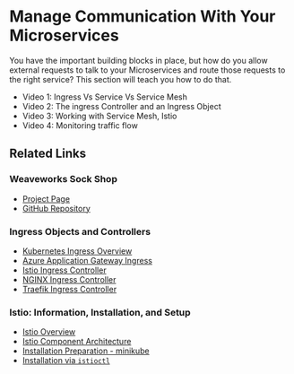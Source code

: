 # Manage Communication With Your Microservices

You have the important building blocks in place, but how do you allow external requests to talk to your Microservices and route those requests to the right service? This section will teach you how to do that.

- Video 1: Ingress Vs Service Vs Service Mesh
- Video 2: The ingress Controller and an Ingress Object
- Video 3: Working with Service Mesh, Istio
- Video 4: Monitoring traffic flow

## Related Links

### Weaveworks Sock Shop

- [Project Page](https://microservices-demo.github.io/)
- [GitHub Repository](https://github.com/microservices-demo/microservices-demo)

### Ingress Objects and Controllers

- [Kubernetes Ingress Overview](https://kubernetes.io/docs/concepts/services-networking/ingress/)
- [Azure Application Gateway Ingress](https://azure.microsoft.com/en-us/blog/application-gateway-ingress-controller-for-azure-kubernetes-service/)
- [Istio Ingress Controller](https://istio.io/docs/tasks/traffic-management/ingress/)
- [NGINX Ingress Controller](https://kubernetes.github.io/ingress-nginx/)
- [Traefik Ingress Controller](https://docs.traefik.io/providers/kubernetes-ingress/)

### Istio: Information, Installation, and Setup

- [Istio Overview](https://istio.io)
- [Istio Component Architecture](https://istio.io/docs/ops/deployment/architecture/)
- [Installation Preparation - minikube](https://istio.io/docs/setup/platform-setup/minikube/)
- [Installation via `istioctl`](https://istio.io/docs/setup/install/istioctl/)

